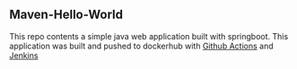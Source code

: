 ## Maven-Hello-World
This repo contents a simple java web application built with springboot. This application was built and pushed to dockerhub with [Github Actions](https://github.com/Wach-E/maven-app/blob/main/.github/workflows/build-push-maven-app.yml) and [Jenkins](https://github.com/Wach-E/maven-app/blob/main/Jenkinsfile)
